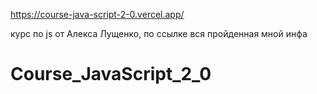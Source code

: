 https://course-java-script-2-0.vercel.app/

курс по js от Алекса Лущенко, по ссылке вся пройденная мной инфа

# Course_JavaScript_2_0

